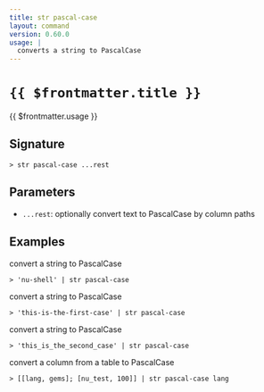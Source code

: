 ```yaml
---
title: str pascal-case
layout: command
version: 0.60.0
usage: |
  converts a string to PascalCase
---
```


# `{{ $frontmatter.title }}`

<div style='white-space: pre-wrap;'>{{ $frontmatter.usage }}</div>

## Signature

`> str pascal-case ...rest`

## Parameters

- `...rest`: optionally convert text to PascalCase by column paths

## Examples

convert a string to PascalCase

```shell
> 'nu-shell' | str pascal-case
```

convert a string to PascalCase

```shell
> 'this-is-the-first-case' | str pascal-case
```

convert a string to PascalCase

```shell
> 'this_is_the_second_case' | str pascal-case
```

convert a column from a table to PascalCase

```shell
> [[lang, gems]; [nu_test, 100]] | str pascal-case lang
```
